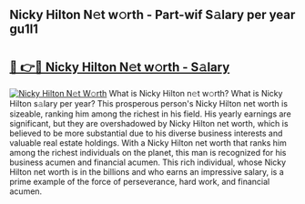 ## Nicky Hilton N𝚎t w𝚘rth - Part-wif S𝚊lary per year gu1l1

# <h2><a href="http://gc01227.nevu.top/?p=Nicky+Hilton">🔗 👉🔴 Nicky Hilton N𝚎t w𝚘rth - S𝚊lary</a></h2>

[![Nicky Hilton N𝚎t W𝚘rth](https://i.imgur.com/Oavwk0R.jpeg)](http://gc01227.nevu.top/?p=Nicky+Hilton)
What is Nicky Hilton n𝚎t w𝚘rth? What is Nicky Hilton s𝚊lary per year?
This prosperous person's Nicky Hilton net worth is sizeable, ranking him among the richest in his field. His yearly earnings are significant, but they are overshadowed by Nicky Hilton net worth, which is believed to be more substantial due to his diverse business interests and valuable real estate holdings. With a Nicky Hilton net worth that ranks him among the richest individuals on the planet, this man is recognized for his business acumen and financial acumen. This rich individual, whose Nicky Hilton net worth is in the billions and who earns an impressive salary, is a prime example of the force of perseverance, hard work, and financial acumen.
